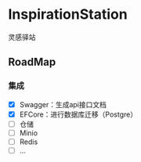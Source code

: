# InspirationStation
灵感驿站

## RoadMap
### 集成
- [x] Swagger：生成api接口文档
- [x] EFCore：进行数据库迁移（Postgre）
- [ ] 仓储
- [ ] Minio
- [ ] Redis
- [ ] ...
